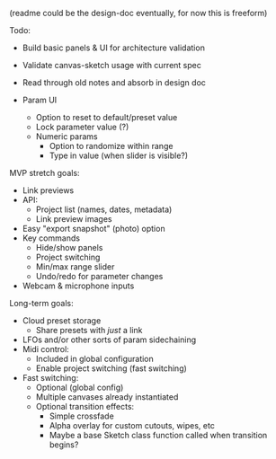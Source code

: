(readme could be the design-doc eventually, for now this is freeform)

Todo:

-   Build basic panels & UI for architecture validation
-   Validate canvas-sketch usage with current spec
-   Read through old notes and absorb in design doc

-   Param UI
    -   Option to reset to default/preset value
    -   Lock parameter value (?)
    -   Numeric params
        -   Option to randomize within range
        -   Type in value (when slider is visible?)

MVP stretch goals:

-   Link previews
-   API:
    -   Project list (names, dates, metadata)
    -   Link preview images
-   Easy "export snapshot" (photo) option
-   Key commands
    -   Hide/show panels
    -   Project switching
    -   Min/max range slider
    -   Undo/redo for parameter changes
-   Webcam & microphone inputs

Long-term goals:

-   Cloud preset storage
    -   Share presets with _just_ a link
-   LFOs and/or other sorts of param sidechaining
-   Midi control:
    -   Included in global configuration
    -   Enable project switching (fast switching)
-   Fast switching:
    -   Optional (global config)
    -   Multiple canvases already instantiated
    -   Optional transition effects:
        -   Simple crossfade
        -   Alpha overlay for custom cutouts, wipes, etc
        -   Maybe a base Sketch class function called when transition begins?
